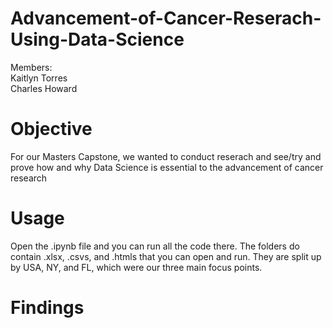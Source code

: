 # Advancement-of-Cancer-Reserach-Using-Data-Science

Members:<br />
Kaitlyn Torres <br />
Charles Howard<br />


# Objective
For our Masters Capstone, we wanted to conduct reserach and see/try and prove how and why Data Science is essential to the advancement of cancer research

# Usage
Open the .ipynb file and you can run all the code there. The folders do contain .xlsx, .csvs, and .htmls that you can open and run. They are split up by USA, NY, and FL, which were our three main focus points.

# Findings


